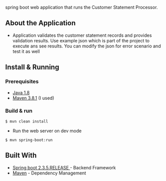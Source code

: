 spring boot web application that runs the Customer Statement Processor.

## About the Application
* Application validates the customer statement records and provides validation results. Use example json which is part of the project to execute ans see results. You can modify the json for error scenario and test it as well

## Install & Running
 
### Prerequisites
* [Java 1.8](http://www.oracle.com/technetwork/java/javase/downloads/index.html) 
* [Maven 3.8.1](https://maven.apache.org/download.cgi) (I used)

### Build & run 
```
$ mvn clean install
```

* Run the web server on dev mode
```
$ mvn spring-boot:run
```

## Built With
* [Spring boot 2.3.5.RELEASE ](https://projects.spring.io/spring-boot/) - Backend Framework
* [Maven](https://maven.apache.org/) - Dependency Management

